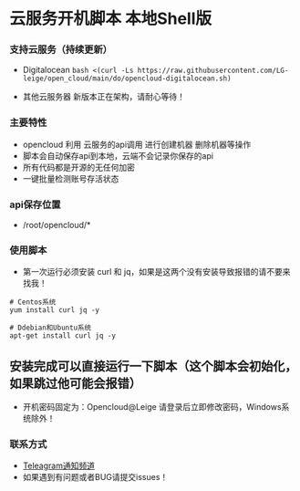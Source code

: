 # 云服务开机脚本 本地Shell版

### 支持云服务（持续更新）
- Digitalocean 
```bash <(curl -Ls https://raw.githubusercontent.com/LG-leige/open_cloud/main/do/opencloud-digitalocean.sh)```

- 其他云服务器 新版本正在架构，请耐心等待！

### 主要特性
- opencloud 利用 云服务的api调用 进行创建机器 删除机器等操作
- 脚本会自动保存api到本地，云端不会记录你保存的api
- 所有代码都是开源的无任何加密
- 一键批量检测账号存活状态

### api保存位置
- /root/opencloud/*

### 使用脚本

- 第一次运行必须安装 curl 和 jq，如果是这两个没有安装导致报错的请不要来找我！
```
# Centos系统
yum install curl jq -y
 
# Ddebian和Ubuntu系统
apt-get install curl jq -y
```

安装完成可以直接运行一下脚本（这个脚本会初始化，如果跳过他可能会报错）
- 
- 开机密码固定为：Opencloud@Leige 请登录后立即修改密码，Windows系统除外！

### 联系方式
- [Teleagram通知频道](https://t.me/openccloud "@openccloud")
- 如果遇到有问题或者BUG请提交issues！
